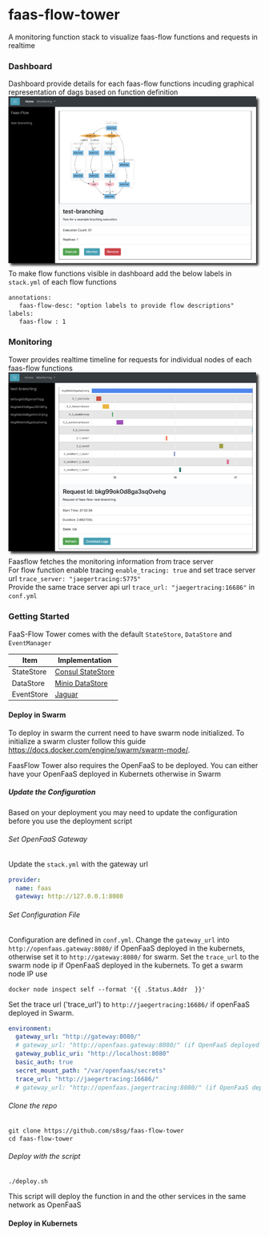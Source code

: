 # faas-flow-tower
A monitoring function stack to visualize faas-flow functions and requests in realtime
    
### Dashboard
Dashboard provide details for each faas-flow functions incuding graphical representation of dags based on function definition
![alt dashboard](doc/dashboard.png)
To make flow functions visible in dashboard add the below labels in `stack.yml` of each flow functions  
```
annotations:
   faas-flow-desc: "option labels to provide flow descriptions"
labels:
   faas-flow : 1
``` 
  
   
### Monitoring
Tower provides realtime timeline for requests for individual nodes of each faas-flow functions
![alt dashboard](doc/monitoring.png)
Faasflow fetches the monitoring information from trace server    
For flow function enable tracing `enable_tracing: true` and set trace server url `trace_server: "jaegertracing:5775"`    
Provide the same trace server api url `trace_url: "jaegertracing:16686"` in `conf.yml`   
   

### Getting Started
FaaS-Flow Tower comes with the default `StateStore`, `DataStore` and `EventManager`

 |Item|Implementation|
 |---|---|
 |StateStore|[Consul StateStore](https://github.com/s8sg/faas-flow-consul-statestore)|
 |DataStore|[Minio DataStore](https://github.com/s8sg/faas-flow-minio-datastore)|
 |EventStore|[Jaguar](https://github.com/jaegertracing/jaeger)|


#### Deploy in Swarm 
To deploy in swarm the current need to have swarm node initialized. To initialize a swarm cluster follow this guide
https://docs.docker.com/engine/swarm/swarm-mode/.  
   
FaasFlow Tower also requires the OpenFaaS to be deployed. You can either have your OpenFaaS deployed in Kubernets otherwise in Swarm

##### Update the Configuration
Based on your deployment you may need to update the configuration before you use the deployment script

###### Set OpenFaaS Gateway
Update the `stack.yml` with the gateway url
```yaml
provider:
  name: faas
  gateway: http://127.0.0.1:8080
```

###### Set Configuration File
Configuration are defined in `conf.yml`. Change the `gateway_url` into `http://openfaas.gateway:8080/` if OpenFaaS deployed in the kubernets, otherwise set it to `http://gateway:8080/` for swarm. Set the `trace_url` to the swarm node ip if OpenFaaS deployed in the kubernets. To get a swarm node IP use
```
docker node inspect self --format '{{ .Status.Addr  }}'
```
Set the trace url ('trace_url') to `http://jaegertracing:16686/` if openFaaS deployed in Swarm. 

```yaml
environment:
  gateway_url: "http://gateway:8080/"
  # gateway_url: "http://openfaas.gateway:8080/" (if OpenFaaS deployed in kubernets)
  gateway_public_uri: "http://localhost:8080"
  basic_auth: true
  secret_mount_path: "/var/openfaas/secrets"
  trace_url: "http://jaegertracing:16686/"
  # gateway_url: "http://openfaas.jaegertracing:8080/" (if OpenFaaS deployed in kubernets)
```

###### Clone the repo
```
git clone https://github.com/s8sg/faas-flow-tower
cd faas-flow-tower
```

###### Deploy with the script
```
./deploy.sh
```
This script will deploy the function in and the other services in the same network as OpenFaaS 


#### Deploy in Kubernets
```

```
